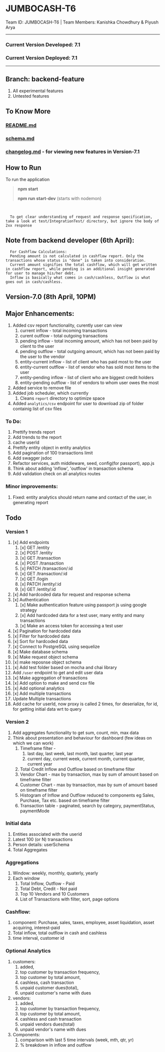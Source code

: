 # JUMBOCASH-T6
Team ID: JUMBOCASH-T6 | Team Members: Kanishka Chowdhury &amp; Piyush Arya

--- 
### Current Version Developed: 7.1

### Current Version Deployed: 7.1
---

## Branch: backend-feature
1. All experimental features
2. Untested features

## To Know More
### [README.md](#)
### [schema.md](schema.md)
### [changelog.md](changelog.md) - for viewing new features in Version-7.1

## How to Run
To run the application
> **npm start**
> 
> **npm run start-dev** (starts with nodemon)

<br>

      To get clear understanding of request and response specification, take a look at test/IntegrationTest/ directory, but ignore the body of 2xx response

## Note from backend developer (6th April):

      For Cashflow Calculations:
      Pending amount is not calculated in cashflow report. Only the transactions whose status is "done" is taken into consideration.
      Current amount signifies the total cashflow, which will get written in cashflow report, while pending is an additional insight generated for user to manage his/her debt.
      Inflow is basically what comes in cash/cashless, Outflow is what goes out in cash/cashless.

## Version-7.0 (8th April, 10PM)

## Major Enhancements:

1. Added csv report functionality, curently user can view
   1. current inflow - total incoming transactions 
   2. curent outflow - total outgoing transactions
   3. pending inflow - total incoming amount, which has not been paid by client to the user
   4. pending outflow - total outgoing amount, which has not been paid by the user to the vendor
   5. entity-current inflow - list of client who has paid most to the user
   6. entity-current outflow - list of vendor who has sold most items to the user
   7. entity-pending inflow - list of client who are biggest credit holders
   8. entity-pending outflow - list of vendors to whom user owes the most
2. Added service to remove file
3. Added job scheduler, which currently
   1. Cleans `report` directory to optimize space
4. Added `analytics/csv` endpoint for user to download zip of folder containig list of csv files

### To Do:

1. Prettify trends report
2. Add trends to the report
3. cache userId
4. Prettify entity object in entity analytics
5. Add pagination of 100 transactions limit
6. Add swagger jsdoc
7. Refactor services, auth middleware, seed, config(for passport), app.js
8. Think about adding 'inflow', 'outflow' in transaction schema
9. Add validation check on all analytics routes

### Minor improvements:

1. Fixed: entity analytics should return name and contact of the user, in generating report


## Todo
### Version 1
1. [x] Add endpoints
   1. [x] GET /entity
   2. [x] POST /entity
   3. [x] GET /transaction
   4. [x] POST /transaction
   5. [x] PATCH /transaction/:id
   6. [x] GET /transaction/:id
   7. [x] GET /login
   8. [x] PATCH /entity/:id
   9. [x] GET /entity/:id
2. [x] Add hardcoded data for request and response schema
3. [x] Authentication
   1. [x] Make authentication feature using passport js using google strategy
   2. [x] Add hardcoded data for a test user, many entity and many transactions
   3. [x] Make an access token for accessing a test user
4. [x] Pagination for hardcoded data
5. [x] Filter for hardcoded data
6. [x] Sort for hardcoded data
7. [x] Connect to PostgreSQL using sequelize
8. [x] Make database schema
9.  [x] Make request object schema
10. [x] make reposnse object schema
11. [x] Add test folder based on mocha and chai library
12.  Add `/user` endpoint to get and edit user data
13. [x] Make aggregation of transactions
14. [x] Add option to make and send csv file
15. [x] Add optional analytics
16. [x] Add multiple transactions
17.  Update Multiple transactions
18.  Add cache for userId, now proxy is called 2 times, for deserialize, for id, for getting initial data wrt to query

### Version 2
1. Add aggregates functionality to get sum, count, min, max data
2. Think about presentation and behaviour for dashboard (few ideas on which we can work)
   1. Timeframe filter - 
      1. last day, last week, last month, last quarter, last year
      2. current day, current week, current month, current quarter, current year
   2. Total Credit Inflow and Outflow based on timeframe filter
   3. Vendor Chart - max by transaction, max by sum of amount based on timeframe filter
   4. Customer Chart - max by transaction, max by sum of amount based on timeframe filter
   5. Histogram of Inflow and Outflow reduced to components eg Sales, Purchase, Tax etc. based on timeframe filter
   6. Transaction table - paginated, search by category, paymentStatus, paymentMode


### Initial data
1. Entities associated with the userid
2. Latest 100 (or N) transactions
3. Person details: userSchema
4. Total Aggregates

### Aggregations
1. Window: weekly, monthly, quaterly, yearly
2. Each window
   1. Total Inflow, Outflow - Paid
   2. Total Debt, Credit - Not paid
   3. Top 10 Vendors and 10 Customers
   4. List of Transactions with filter, sort, page options

### Cashflow:
1. component: Purchase, sales, taxes, employee, asset liquidation, asset acquiring, interest-paid
2. Total inflow, total outflow in cash and cashless
3. time interval, customer id

### Optional Analytics
1. customers: 
   1. added, 
   2. top customer by transaction frequency, 
   3. top customer by total amount, 
   4. cashless, cash transaction
   5. unpaid customer dues(total),
   6. unpaid customer's name with dues
2. vendors: 
   1. added, 
   2. top customer by transaction frequency, 
   3. top customer by total amount, 
   4. cashless and cash transaction
   5. unpaid vendors dues(total)
   6. unpaid vendor's name with dues
3. Components: 
   1. comparison with last 5 time intervals (week, mth, qtr, yr)
   2. % breakdown in inflow and outflow